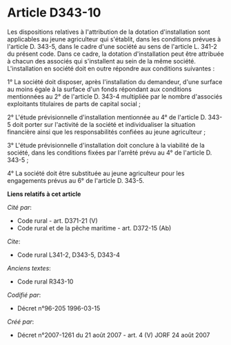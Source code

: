 # Article D343-10

Les dispositions relatives à l'attribution de la dotation d'installation sont applicables au jeune agriculteur qui s'établit,
dans les conditions prévues à l'article D. 343-5, dans le cadre d'une société au sens de l'article L. 341-2 du présent code.
Dans ce cadre, la dotation d'installation peut être attribuée à chacun des associés qui s'installent au sein de la même
société. L'installation en société doit en outre répondre aux conditions suivantes :

1° La société doit disposer, après l'installation du demandeur, d'une surface au moins égale à la surface d'un fonds
répondant aux conditions mentionnées au 2° de l'article D. 343-4 multipliée par le nombre d'associés exploitants titulaires
de parts de capital social ;

2° L'étude prévisionnelle d'installation mentionnée au 4° de l'article D. 343-5 doit porter sur l'activité de la société et
individualiser la situation financière ainsi que les responsabilités confiées au jeune agriculteur ;

3° L'étude prévisionnelle d'installation doit conclure à la viabilité de la société, dans les conditions fixées par l'arrêté
prévu au 4° de l'article D. 343-5 ;

4° La société doit être substituée au jeune agriculteur pour les engagements prévus au 6° de l'article D. 343-5.

**Liens relatifs à cet article**

_Cité par_:

  - Code rural - art. D371-21 (V)
  - Code rural et de la pêche maritime - art. D372-15 (Ab)

_Cite_:

  - Code rural L341-2, D343-5, D343-4

_Anciens textes_:

  - Code rural R343-10

_Codifié par_:

  - Décret n°96-205 1996-03-15

_Créé par_:

  - Décret n°2007-1261 du 21 août 2007 - art. 4 (V) JORF 24 août 2007
